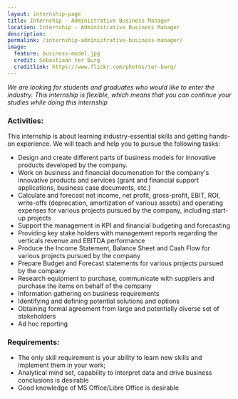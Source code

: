 ```yaml
---
layout: internship-page 
title: Internship - Administrative Business Manager 
location: Internship - Administrative Business Manager 
description:  
permalink: /internship-administrative-business-manager/
image:
  feature: business-model.jpg 
  credit: Sebastiaan ter Burg 
  creditlink: https://www.flickr.com/photos/ter-burg/
---
```


*We are looking for students and graduates who would like to enter the industry. This internship is flexible, which means that you can continue your studies while doing this internship*

### Activities:

This internship is about learning industry-essential skills and getting hands-on experience. We will teach and help you to pursue the following tasks:

*   Design and create different parts of business models for innovative products developed by the company.
*   Work on business and financial documenation for the company's innovative products and services (grant  and financial support applications, business case documents, etc.)
*   Calculate and forecast net income, net profit, gross-profit, EBIT, ROI, write-offs (deprecation, amortization of various assets) and operating expenses for various projects pursued by the company, including start-up projects
*   Support the management in KPI and financial budgeting and forecasting
*   Providing key stake holders with management reports regarding the verticals revenue and EBITDA performance
*   Produce the Income Statement, Balance Sheet and Cash Flow for various projects pursued by the company
*   Prepare Budget and Forecast statements for various projects pursued by the company
*   Research equipment to purchase, communicate with suppliers and purchase the items on behalf of the company
*   Information gathering on business requirements
*   Identifying and defining potential solutions and options
*   Obtaining formal agreement from large and potentially diverse set of stakeholders
*   Ad hoc reporting

### Requirements:

*   The only skill requirement is your ability to learn new skills and implement them in your work;
*   Analytical mind set, capability to interpret data and drive business conclusions is desirable
*   Good knowledge of MS Office/Libre Office is desirable


